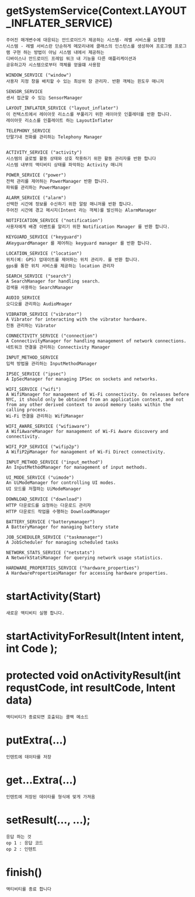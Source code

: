 # getSystemService(Context.LAYOUT_INFLATER_SERVICE)
    주어진 매개변수에 대응되는 안드로이드가 제공하는 시스템- 레벨 서비스를 요청함
    시스템 - 레벨 서비스란 단순하게 메모리내에 클래스의 인스턴스를 생성하여 프로그램 프로그램 구현 하는 방법이 아님 시스템 내에서 제공하는 
    디바이스나 안드로이드 프레임 워크 내 기능을 다른 애플리케이션과
    공유하고자 시스템으로부터 객체를 얻을떄 사용함

    WINDOW_SERVICE ("window")
    사용자 지정 창을 배치할 수 있는 최상위 창 관리자. 반환 객체는 윈도우 매니저
    
    SENSOR_SERVICE
    센서 접근할 수 있는 SensorManager

    LAYOUT_INFLATER_SERVICE ("layout_inflater")
    이 컨텍스트에서 레이아웃 리소스를 부풀리기 위한 레이아웃 인플레터를 반환 합니다.
    레이아웃 리소스를 인플레이트 하는 LayoutInflater

    TELEPHONY_SERVICE
    단말기내 전화를 관리하는 Telephony Manager


    ACTIVITY_SERVICE ("activity")
    시스템의 글로벌 활동 상태와 상호 작용하기 위한 활동 관리자를 반환 합니다
    시스템 내부의 액티비티 상태를 파악하는 Activity 매니저

    POWER_SERVICE ("power")
    전력 관리를 제어하는 PowerManager 반환 합니다.
    파워를 관리하는 PowerManager

    ALARM_SERVICE ("alarm")
    선택한 시간에 정보를 수신하기 위한 알람 매니저를 반환 합니다.
    주어진 시간에 경고 메시지(Intent 라는 객체)를 발신하는 AlarmManager

    NOTIFICATION_SERVICE ("notification")
    사용자에게 배경 이벤트를 알리기 위한 Notification Manager 를 반환 합니다.
    
    KEYGUARD_SERVICE ("keyguard")
    AKeyguardManager 를 제어하는 keyguard manager 를 반환 합니다.
   
    LOCATION_SERVICE ("location")
    위치(예: GPS) 업데이트를 제어하는 위치 관리자. 를 반환 합니다.
    gps를 통한 위치 서비스를 제공하는 location 관리자

    SEARCH_SERVICE ("search")
    A SearchManager for handling search.
    검색을 사용하는 SearchManager

    AUDIO_SERVICE
    오디오를 관리하는 AudioMnager

    VIBRATOR_SERVICE ("vibrator")
    A Vibrator for interacting with the vibrator hardware.
    진동 관리하는 Vibrator

    CONNECTIVITY_SERVICE ("connection")
    A ConnectivityManager for handling management of network connections.
    네트워크 연결을 관리하는 Connectivity Manager

    INPUT_METHOD_SERVICE
    입력 방법을 관리하는 InputMethodManager
    
    IPSEC_SERVICE ("ipsec")
    A IpSecManager for managing IPSec on sockets and networks.
    
    WIFI_SERVICE ("wifi")
    A WifiManager for management of Wi-Fi connectivity. On releases before NYC, it should only be obtained from an application context, and not from any other derived context to avoid memory leaks within the calling process.
    Wi-Fi 연결을 관리하는 WifiManager

    WIFI_AWARE_SERVICE ("wifiaware")
    A WifiAwareManager for management of Wi-Fi Aware discovery and connectivity.
    
    WIFI_P2P_SERVICE ("wifip2p")
    A WifiP2pManager for management of Wi-Fi Direct connectivity.
    
    INPUT_METHOD_SERVICE ("input_method")
    An InputMethodManager for management of input methods.
    
    UI_MODE_SERVICE ("uimode")
    An UiModeManager for controlling UI modes.
    UI 모드를 저절하는 UiModeManager

    DOWNLOAD_SERVICE ("download")
    HTTP 다운로드를 요청하는 다운로드 관리자
    HTTP 다운로드 작업을 수행하는 DownloadManager

    BATTERY_SERVICE ("batterymanager")
    A BatteryManager for managing battery state
    
    JOB_SCHEDULER_SERVICE ("taskmanager")
    A JobScheduler for managing scheduled tasks
    
    NETWORK_STATS_SERVICE ("netstats")
    A NetworkStatsManager for querying network usage statistics.
    
    HARDWARE_PROPERTIES_SERVICE ("hardware_properties")
    A HardwarePropertiesManager for accessing hardware properties.

# startActivity(Start)
    새로운 액티비티 실행 합니다.


# startActivityForResult(Intent intent, int Code );

# protected  void  onActivityResult(int requstCode, int resultCode, Intent data)
    액티비티가 종료되면 호출되는 콜백 메소드

# putExtra(...)
    인텐트에 데이타를 저장

# get...Extra(...)
    인텐트에 저장된 데이타를 형식에 맞게 가져옴

# setResult(..., ...);
    응답 하는 것
    op 1 : 응답 코드
    op 2 : 인텐트

# finish()
    액티비티를 종료 합니다
